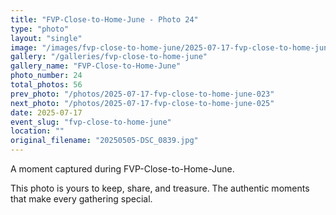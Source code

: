 ```yaml
---
title: "FVP-Close-to-Home-June - Photo 24"
type: "photo"
layout: "single"
image: "/images/fvp-close-to-home-june/2025-07-17-fvp-close-to-home-june-024.jpg"
gallery: "/galleries/fvp-close-to-home-june"
gallery_name: "FVP-Close-to-Home-June"
photo_number: 24
total_photos: 56
prev_photo: "/photos/2025-07-17-fvp-close-to-home-june-023"
next_photo: "/photos/2025-07-17-fvp-close-to-home-june-025"
date: 2025-07-17
event_slug: "fvp-close-to-home-june"
location: ""
original_filename: "20250505-DSC_0839.jpg"
---
```


A moment captured during FVP-Close-to-Home-June.

This photo is yours to keep, share, and treasure. The authentic moments that make every gathering special.